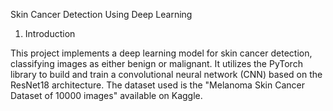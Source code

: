 Skin Cancer Detection Using Deep Learning

1. Introduction

This project implements a deep learning model for skin cancer detection, classifying images as either benign or malignant. It utilizes the PyTorch library to build and train a convolutional neural network (CNN) based on the ResNet18 architecture. The dataset used is the "Melanoma Skin Cancer Dataset of 10000 images" available on Kaggle.
